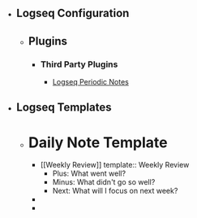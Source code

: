 - ## Logseq Configuration
	- ## Plugins
		- ### Third Party Plugins
			- [Logseq Periodic Notes](https://github.com/brendonscript/logseq-periodic-notes)
- ## Logseq Templates
	- # Daily Note Template
		- [[Weekly Review]]
		  template:: Weekly Review
			- Plus: What went well?
			- Minus: What didn't go so well?
			- Next: What will I focus on next week?
		-
		-